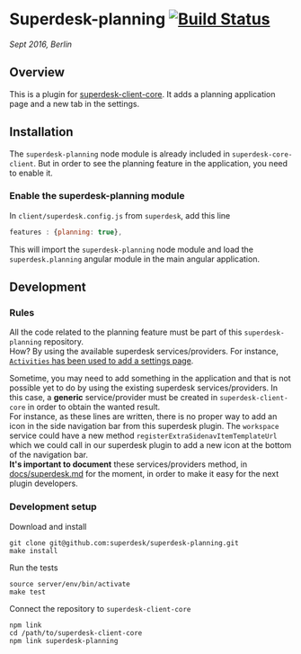 # Superdesk-planning [![Build Status](https://travis-ci.org/superdesk/superdesk-planning.svg?branch=master)](https://travis-ci.org/superdesk/superdesk-planning)
_Sept 2016, Berlin_

## Overview
This is a plugin for [superdesk-client-core](https://github.com/superdesk/superdesk-client-core). It adds a planning application page and a new tab in the settings.

## Installation
The `superdesk-planning` node module is already included in `superdesk-core-client`.
But in order to see the planning feature in the application, you need to enable it.

### Enable the superdesk-planning module
In `client/superdesk.config.js` from `superdesk`, add this line
```js
features : {planning: true},
```
This will import the `superdesk-planning` node module and load the `superdesk.planning` angular module in the main angular application.

## Development

### Rules
All the code related to the planning feature must be part of this `superdesk-planning` repository.  
How?  By using the available superdesk services/providers. For instance, [ `Activities` has been used to add a settings page](https://github.com/superdesk/superdesk-planning/blob/38eddf535d0096c5484c82505483fd0b1e8fb0fc/index.js#L24-L31).  

Sometime, you may need to add something in the application and that is not possible yet to do by using the existing superdesk services/providers. In this case, a **generic** service/provider must be created in `superdesk-client-core` in order to obtain the wanted result.  
For instance, as these lines are written, there is no proper way to add an icon in the side navigation bar from this superdesk plugin. The `workspace` service could have a new method `registerExtraSidenavItemTemplateUrl` which we could call in our superdesk plugin to add a new icon at the bottom of the navigation bar.  
**It's important to document** these services/providers method, in [docs/superdesk.md](https://github.com/superdesk/superdesk-client-core/blob/master/docs/superdesk.md) for the moment, in order to make it easy for the next plugin developers.

### Development setup

Download and install
```
git clone git@github.com:superdesk/superdesk-planning.git
make install
```
Run the tests
```
source server/env/bin/activate
make test
```

Connect the repository to `superdesk-client-core`
```
npm link
cd /path/to/superdesk-client-core
npm link superdesk-planning
```
